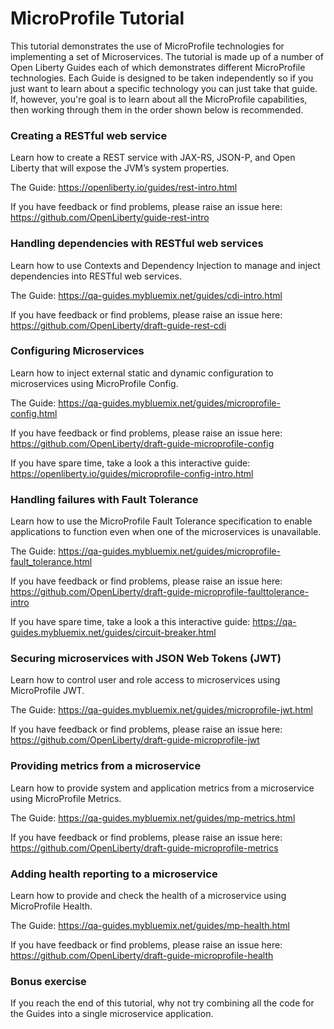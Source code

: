 # MicroProfile Tutorial

This tutorial demonstrates the use of MicroProfile technologies for implementing a set of Microservices.  The tutorial is made up of a number of Open Liberty Guides each of which demonstrates different MicroProfile technologies. Each Guide is designed to be taken independently so if you just want to learn about a specific technology you can just take that guide.  If, however, you're goal is to learn about all the MicroProfile capabilities, then working through them in the order shown below is recommended.

### Creating a RESTful web service

Learn how to create a REST service with JAX-RS, JSON-P, and Open Liberty that will expose the JVM’s system properties. 

The Guide: https://openliberty.io/guides/rest-intro.html

If you have feedback or find problems, please raise an issue here: https://github.com/OpenLiberty/guide-rest-intro

### Handling dependencies with RESTful web services

Learn how to use Contexts and Dependency Injection to manage and inject dependencies into RESTful web services.

The Guide: https://qa-guides.mybluemix.net/guides/cdi-intro.html

If you have feedback or find problems, please raise an issue here: https://github.com/OpenLiberty/draft-guide-rest-cdi

### Configuring Microservices

Learn how to inject external static and dynamic configuration to microservices using MicroProfile Config.

The Guide: https://qa-guides.mybluemix.net/guides/microprofile-config.html

If you have feedback or find problems, please raise an issue here: https://github.com/OpenLiberty/draft-guide-microprofile-config

If you have spare time, take a look a this interactive guide: https://openliberty.io/guides/microprofile-config-intro.html

### Handling failures with Fault Tolerance

Learn how to use the MicroProfile Fault Tolerance specification to enable applications to function even when one of the microservices is unavailable.

The Guide: https://qa-guides.mybluemix.net/guides/microprofile-fault_tolerance.html

If you have feedback or find problems, please raise an issue here: https://github.com/OpenLiberty/draft-guide-microprofile-faulttolerance-intro

If you have spare time, take a look a this interactive guide: https://qa-guides.mybluemix.net/guides/circuit-breaker.html

### Securing microservices with JSON Web Tokens (JWT)

Learn how to control user and role access to microservices using MicroProfile JWT.

The Guide: https://qa-guides.mybluemix.net/guides/microprofile-jwt.html

If you have feedback or find problems, please raise an issue here: https://github.com/OpenLiberty/draft-guide-microprofile-jwt

### Providing metrics from a microservice

Learn how to provide system and application metrics from a microservice using MicroProfile Metrics.

The Guide: https://qa-guides.mybluemix.net/guides/mp-metrics.html

If you have feedback or find problems, please raise an issue here: https://github.com/OpenLiberty/draft-guide-microprofile-metrics

### Adding health reporting to a microservice

Learn how to provide and check the health of a microservice using MicroProfile Health.

The Guide: https://qa-guides.mybluemix.net/guides/mp-health.html

If you have feedback or find problems, please raise an issue here: https://github.com/OpenLiberty/draft-guide-microprofile-health

### Bonus exercise

If you reach the end of this tutorial, why not try combining all the code for the Guides into a single microservice application.
